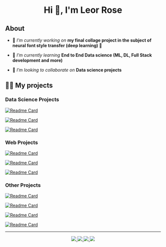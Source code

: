 <div>
   <h1 align="center">
      Hi 👋, I'm Leor Rose 
      </br>
   </h1>
</div>

## About

- 🔭 *I’m currently working on* **my final collage project in the subject of neural font style transfer (deep learning) :robot:** 

- 🌱 *I’m currently learning* **End to End Data science (ML, DL, Full Stack development and more)**

- 👯 *I’m looking to collaborate on* **Data science projects**


## 👨‍💻 My projects

### Data Science Projects
[![Readme Card](https://github-readme-stats.vercel.app/api/pin/?username=leorrose&repo=Simple-machine-learning-classifier-tool)](https://github.com/anuraghazra/github-readme-stats)

[![Readme Card](https://github-readme-stats.vercel.app/api/pin/?username=leorrose&repo=Image-classification-ZSL)](https://github.com/anuraghazra/github-readme-stats)

[![Readme Card](https://github-readme-stats.vercel.app/api/pin/?username=leorrose&repo=AnimeRS)](https://github.com/anuraghazra/github-readme-stats)
### Web Projects
[![Readme Card](https://github-readme-stats.vercel.app/api/pin/?username=leorrose&repo=B7Fun)](https://github.com/anuraghazra/github-readme-stats)

[![Readme Card](https://github-readme-stats.vercel.app/api/pin/?username=leorrose&repo=Collage-portal)](https://github.com/anuraghazra/github-readme-stats)

[![Readme Card](https://github-readme-stats.vercel.app/api/pin/?username=leorrose&repo=Front-End-Development)](https://github.com/anuraghazra/github-readme-stats)
### Other Projects
[![Readme Card](https://github-readme-stats.vercel.app/api/pin/?username=leorrose&repo=C-family-Compiler)](https://github.com/anuraghazra/github-readme-stats)

[![Readme Card](https://github-readme-stats.vercel.app/api/pin/?username=leorrose&repo=Reversi)](https://github.com/anuraghazra/github-readme-stats)

[![Readme Card](https://github-readme-stats.vercel.app/api/pin/?username=leorrose&repo=Game_Box_Project)](https://github.com/anuraghazra/github-readme-stats)

[![Readme Card](https://github-readme-stats.vercel.app/api/pin/?username=leorrose&repo=MineSweeper)](https://github.com/anuraghazra/github-readme-stats)

---

<div>
   <p align="center">
      <a href="https://linkedin.com/in/leorrose" target="blank">
         <img src="https://img.shields.io/badge/LinkedIn-0077B5?style=for-the-badge&logo=linkedin&logoColor=white"/>
      </a>
      <a href="https://fb.com/leor.rose" target="blank">
         <img src="https://img.shields.io/badge/Facebook-1877F2?style=for-the-badge&logo=facebook&logoColor=white"/>
      </a>
      <a href="https://wa.me/+9720503992002" target="blank">
         <img src="https://img.shields.io/badge/WhatsApp-25D366?style=for-the-badge&logo=whatsapp&logoColor=white"/>
      </a>
      <a href="mailto:leor.rose@gmail.com?subject=Hello%20Ileri,%20From%20Github" target="blank">
         <img src="https://img.shields.io/badge/gmail-%23D14836.svg?&style=for-the-badge&logo=gmail&logoColor=white"/>
      </a>
   </p>
</div>
